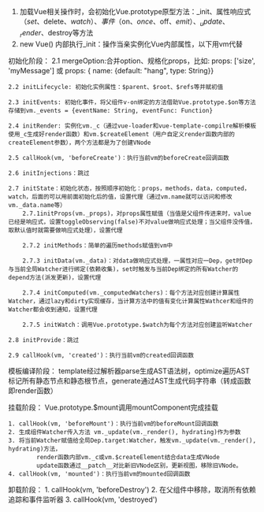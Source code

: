 1. 加载Vue相关操作时，会初始化Vue.prototype原型方法：_init、属性响应式（$set、$delete、$watch）、事件（$on、$once、$off、$emit）、_update、_render、$destroy等方法
2. new Vue() 内部执行_init：操作当亲实例化Vue内部属性，以下用vm代替

初始化阶段：
	2.1 mergeOption:合并option、规格化props，比如: props: ['size', 'myMessage'] 或 props: { name: {default: "hang", type: String}}

	2.2 initLifecycle: 初始化实例属性：$parent、$root、$refs等并赋初值
	
	2.3 initEvents: 初始化事件，将父组件v-on绑定的方法借助Vue.prototype.$on等方法存储到vm._events = {eventName: String, eventFunc: Function}
	
	2.4 initRender: 实例化vm._c（通过vue-loader和vue-template-compilre解析模板使用_c生成好render函数）和vm.$createElement（用户自定义render函数内部的createElement参数），两个方法都是为了创建VNode
	
	2.5 callHook(vm, 'beforeCreate')：执行当前vm的beforeCreate回调函数
	
	2.6 initInjections：跳过
	
	2.7 initState：初始化状态，按照顺序初始化：props，methods，data，computed，watch，后面的可以用前面初始化后的值，设置代理（通过vm.name就可以访问和修改vm._data.name等）
		2.7.1initProps(vm._props)，对props属性赋值（当值是父组件传进来时，value已经是响应式，设置toggleObserving(false)不对value做响应式处理；当父组件没传值，取默认值时就需要做响应式处理），设置代理
		
		2.7.2 initMethods：简单的遍历methods赋值到vm中
		
		2.7.3 initData(vm._data)：对data做响应式处理，一属性对应一Dep，get时Dep与当前全局Watcher进行绑定(依赖收集)，set时触发与当前Dep绑定的所有Watcher的depend方法(派发更新)，设置代理
		
		2.7.4 initComputed(vm._computedWatchers)：每个方法对应创建计算属性Watcher，通过lazy和dirty实现缓存，当计算方法中的值有变化计算属性Wathcer和组件的Watcher都会收到通知，设置代理
		
		2.7.5 initWatch：调用Vue.prototype.$watch为每个方法对应创建监听Watcher
	
	2.8 initProvide：跳过
	
	2.9 callHook(vm, 'created')：执行当前vm的created回调函数

模板编译阶段：
	template经过解析器parse生成AST语法树，optimize遍历AST标记所有静态节点和静态根节点，generate通过AST生成代码字符串（转成函数即render函数）
	
挂载阶段：
	Vue.prototype.$mount调用mountComponent完成挂载

	1. callHook(vm, 'beforeMount')：执行当前vm的beforeMount回调函数
	2. 生成组件Watcher传入方法 vm._update(vm._render(), hydrating)作为参数
	3. 将当前Watcher赋值给全局Dep.target:Watcher，触发vm._update(vm._render(), hydrating)方法，
			render函数内部vm._c或vm.$createElement结合data生成VNode
			update函数通过__patch__对比新旧VNode区别，更新视图，移除旧VNode。
	4. callHook(vm, 'mounted')：执行当前vm的mounted回调函数
	

卸载阶段：
	1. callHook(vm, 'beforeDestroy')
	2. 在父组件中移除，取消所有依赖追踪和事件监听器
	3. callHook(vm, 'destroyed')